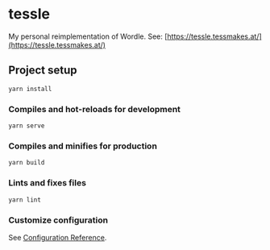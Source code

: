 # tessle

My personal reimplementation of Wordle.
See: [https://tessle.tessmakes.at/](https://tessle.tessmakes.at/)

## Project setup
```
yarn install
```

### Compiles and hot-reloads for development
```
yarn serve
```

### Compiles and minifies for production
```
yarn build
```

### Lints and fixes files
```
yarn lint
```

### Customize configuration
See [Configuration Reference](https://cli.vuejs.org/config/).
